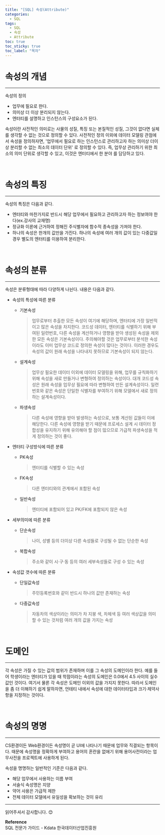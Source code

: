 ```yaml
---
title: "[SQL] 속성(Attribute)"
categories:
  - SQL
tags:
  - SQL
  - 속성
  - Attribute
toc: true
toc_sticky: true
toc_label: "목차"
---
```


# 속성의 개념
---
속성의 정의
- 업무에 필요로 한다.
- 의미상 더 이상 분리되지 않는다.
- 엔터티를 설명하고 인스턴스의 구성요소가 된다.

속성이란 사전적인 의미로는 사물의 성질, 특징 또는 본질적인 성질, 그것이 없다면 실체를 생각할 수 없는 것으로 정의할 수 있다. 사전적인 정의 이외에 데이터 모델링 관점에서 속성을 정의하자면, '업무에서 필요로 하는 인스턴스로 관리하고자 하는 의미상 더이상 분리할 수 없는 최소의 데이터 단위' 로 정의할 수 있다. 즉, 업무상 관리하기 위한 최소의 의미 단위로 생각할 수 있고, 이것은 엔터티에서 한 분야 를 담당하고 있다.

<br>

# 속성의 특징
---
속성의 특징은 다음과 같다.
- 엔터티와 마찬가지로 반드시 해당 업무에서 필요하고 관리하고자 하는 정보여야 한다(ex.강사의 교재명)
- 정규화 이론에 근거하여 정해진 주식별자에 함수적 종속성을 가져야 한다.
- 하나의 속성은 한개의 값만을 가진다. 하나의 속성에 여러 개의 값이 있는 다중값일 경우 별도의 엔터티를 이용하여 분리한다.

<br>

# 속성의 분류
---
속성은 분류형태에 따라 다양하게 나뉜다. 내용은 다음과 같다.
- 속성의 특성에 따른 분류

  - 기본속성
    >업무로부터 추출한 모든 속성이 여기에 해당하며, 엔터티에 가장 일반적이고 많은 속성을 차지한다. 코드성 데이터, 엔터티를 식별하기 위해 부여된 일련번호, 다른 속성을 계산하거나 영향을 받아 생성된 속성을 제외한 모든 속성은 기본속성이다. 주의해야할 것은 업무로부터 분석한 속성이라도 이미 업무상 코드로 정의한 속성이 많다는 것이다. 이러한 경우도 속성의 값이 원래 속성을 나타내지 못하므로 기본속성이 되지 않는다.
  - 설계속성
    >업무상 필요한 데이터 이외에 데이터 모델링을 위해, 업무를 규칙화하기 위해 속성을 새로 만들거나 변형하여 정의하는 속성이다. 대개 코드성 속성은 원래 속성을 업무상 필요에 따라 변형하여 만든 설계속성이다. 일련번호와 같은 속성은 단일한 식별자를 부여하기 위해 모델에서 새로 정의하는 설계속성이다.
  - 파생속성
    >다른 속성에 영향을 받아 발생하는 속성으로, 보통 계산된 값들이 이에 해당한다. 다른 속성에 영향을 받기 때문에 프로세스 설계 시 데이터 정합성을 유지하기 위해 유의해야 할 점이 많으므로 가급적 파생속성을 적게 정의하는 것이 좋다.
- 엔터티 구성방식에 따른 분류

  - PK속성
    >엔터티를 식별할 수 있는 속성
  - FK속성
    >다른 엔터티와의 관계에서 포함된 속성
  - 일반속성
    >엔터티에 포함되어 있고 PK/FK에 포함되지 않은 속성
- 세부의미에 따른 분류

  - 단순속성
    >나이, 성별 등의 더이상 다른 속성들로 구성될 수 없는 단순한 속성
  - 복합속성
    >주소와 같이 시·구·동 등의 여러 세부속성들로 구성 수 있는 속성
- 속성값 갯수에 따른 분류

  - 단일값속성
    >주민등록번호와 같이 반드시 하나의 값만 존재하는 속성
  - 다중값속성
    >자동차의 색상이라는 의미가 차 지붕 색, 차체색 등 여러 색상값을 의미할 수 있는 것처럼 여러 개의 값을 가지는 속성

<br>

# 도메인
---
각 속성은 가질 수 있는 값의 범위가 존재하며 이를 그 속성의 도메인이라 한다. 예를 들어 학생이라는 엔터티가 있을 때 학점이라는 속성의 도메인은 0.0에서 4.5 사이의 실수 값인 것이다. 여기서 물론 각 속성은 도메인 이외의 값을 가지지 못한다. 따라서 도메인을 좀 더 이해하기 쉽게 말하자면, 언테티 내에서 속성에 대한 데이터타입과 크기·제약사항을 지정하는 것이다.

<br>

# 속성의 명명
---
CS환경이든 Web환경이든 속성명이 곧 UI에 나타나기 때문에 업무와 직결되는 항목이다. 때문에 속성명을 정확하게 부여하고 용어의 혼란을 없애기 위해 용어사전이라는 업무사전을 프로젝트에 사용하게 된다.  

속성을 명명하는 일반적인 기준은 다음과 같다.
- 해당 업무에서 사용하는 이름 부여
- 서술식 속성명은 지양
- 약어 사용은 가급적 제한
- 전체 데이터 모델에서 유일성을 확보하는 것이 유리

---

읽어주셔서 감사합니다. 😊

__Reference__  
SQL 전문가 가이드 - Kdata 한국데이터산업진흥원 
